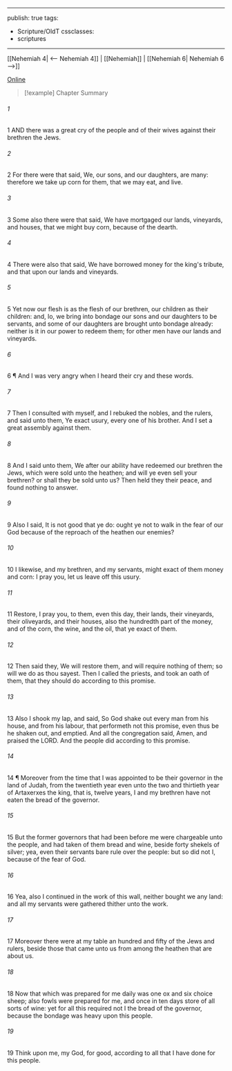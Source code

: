

---
publish: true
tags:
  - Scripture/OldT
cssclasses:
  - scriptures
---
[[Nehemiah 4| <-- Nehemiah 4]] | [[Nehemiah]] | [[Nehemiah 6| Nehemiah 6 -->]]

[Online](https://churchofjesuschrist.org/study/scriptures/ot/neh/5?lang=eng)

>[!example] Chapter Summary
>
###### 1
1 AND there was a great cry of the people and of their wives against their brethren the Jews.
###### 2
2 For there were that said, We, our sons, and our daughters, are many: therefore we take up corn for them, that we may eat, and live.
###### 3
3 Some also there were that said, We have mortgaged our lands, vineyards, and houses, that we might buy corn, because of the dearth.
###### 4
4 There were also that said, We have borrowed money for the king's tribute, and that upon our lands and vineyards.
###### 5
5 Yet now our flesh is as the flesh of our brethren, our children as their children: and, lo, we bring into bondage our sons and our daughters to be servants, and some of our daughters are brought unto bondage already: neither is it in our power to redeem them; for other men have our lands and vineyards.
###### 6
6 ¶ And I was very angry when I heard their cry and these words.
###### 7
7 Then I consulted with myself, and I rebuked the nobles, and the rulers, and said unto them, Ye exact usury, every one of his brother.  And I set a great assembly against them.
###### 8
8 And I said unto them, We after our ability have redeemed our brethren the Jews, which were sold unto the heathen; and will ye even sell your brethren?  or shall they be sold unto us?  Then held they their peace, and found nothing to answer.
###### 9
9 Also I said, It is not good that ye do: ought ye not to walk in the fear of our God because of the reproach of the heathen our enemies?
###### 10
10 I likewise, and my brethren, and my servants, might exact of them money and corn: I pray you, let us leave off this usury.
###### 11
11 Restore, I pray you, to them, even this day, their lands, their vineyards, their oliveyards, and their houses, also the hundredth part of the money, and of the corn, the wine, and the oil, that ye exact of them.
###### 12
12 Then said they, We will restore them, and will require nothing of them; so will we do as thou sayest.  Then I called the priests, and took an oath of them, that they should do according to this promise.
###### 13
13 Also I shook my lap, and said, So God shake out every man from his house, and from his labour, that performeth not this promise, even thus be he shaken out, and emptied.  And all the congregation said, Amen, and praised the LORD.  And the people did according to this promise.
###### 14
14 ¶ Moreover from the time that I was appointed to be their governor in the land of Judah, from the twentieth year even unto the two and thirtieth year of Artaxerxes the king, that is, twelve years, I and my brethren have not eaten the bread of the governor.
###### 15
15 But the former governors that had been before me were chargeable unto the people, and had taken of them bread and wine, beside forty shekels of silver; yea, even their servants bare rule over the people: but so did not I, because of the fear of God.
###### 16
16 Yea, also I continued in the work of this wall, neither bought we any land: and all my servants were gathered thither unto the work.
###### 17
17 Moreover there were at my table an hundred and fifty of the Jews and rulers, beside those that came unto us from among the heathen that are about us.
###### 18
18 Now that which was prepared for me daily was one ox and six choice sheep; also fowls were prepared for me, and once in ten days store of all sorts of wine: yet for all this required not I the bread of the governor, because the bondage was heavy upon this people.
###### 19
19 Think upon me, my God, for good, according to all that I have done for this people.



